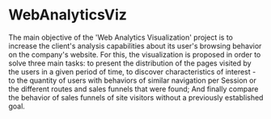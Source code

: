 # WebAnalyticsViz
The main objective of the 'Web Analytics Visualization' project is to increase the client's analysis capabilities about its user's browsing behavior on the company's website. For this, the visualization is proposed in order to solve three main tasks: to present the distribution of the pages visited by the users in a given period of time, to discover characteristics of interest - to the quantity of users with behaviors of similar navigation per Session or the different routes and sales funnels that were found; And finally compare the behavior of sales funnels of site visitors without a previously established goal.
